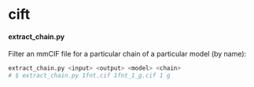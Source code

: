 # cift

#### extract_chain.py

Filter an mmCIF file for a particular chain of a particular model (by name):

```bash
extract_chain.py <input> <output> <model> <chain>
# $ extract_chain.py 1fnt.cif 1fnt_1_g.cif 1 g
```
